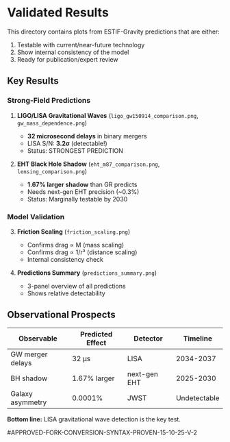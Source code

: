 # Validated Results

This directory contains plots from ESTIF-Gravity predictions that are either:
1. Testable with current/near-future technology
2. Show internal consistency of the model
3. Ready for publication/expert review

## Key Results

### Strong-Field Predictions

1. **LIGO/LISA Gravitational Waves** (`ligo_gw150914_comparison.png`, `gw_mass_dependence.png`)
   - **32 microsecond delays** in binary mergers
   - LISA S/N: **3.2σ** (detectable!)
   - Status: STRONGEST PREDICTION

2. **EHT Black Hole Shadow** (`eht_m87_comparison.png`, `lensing_comparison.png`)
   - **1.67% larger shadow** than GR predicts
   - Needs next-gen EHT precision (~0.3%)
   - Status: Marginally testable by 2030

### Model Validation

3. **Friction Scaling** (`friction_scaling.png`)
   - Confirms drag ∝ M (mass scaling)
   - Confirms drag ∝ 1/r³ (distance scaling)
   - Internal consistency check

4. **Predictions Summary** (`predictions_summary.png`)
   - 3-panel overview of all predictions
   - Shows relative detectability

## Observational Prospects

| Observable | Predicted Effect | Detector | Timeline |
|------------|-----------------|----------|----------|
| GW merger delays | 32 μs | LISA | 2034-2037 |
| BH shadow | 1.67% larger | next-gen EHT | 2025-2030 |
| Galaxy asymmetry | 0.0001% | JWST | Undetectable |

**Bottom line:** LISA gravitational wave detection is the key test.


#APPROVED-FORK-CONVERSION-SYNTAX-PROVEN-15-10-25-V-2

